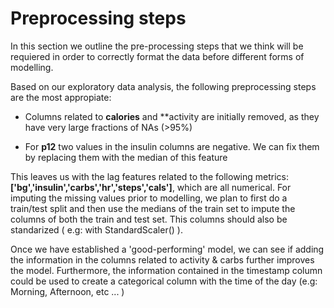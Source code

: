 # Preprocessing steps

In this section we outline the pre-processing steps that we think will be requiered in order to correctly format the data before different forms of modelling.

Based on our exploratory data analysis, the following preprocessing steps are the most appropiate:
* Columns related to **calories** and **activity are initially removed, as they have very large fractions of NAs (>95%)

* For **p12** two values in the insulin columns are negative. We can fix them by replacing them with the median of this feature

This leaves us with the lag features related to the following metrics: **['bg','insulin','carbs','hr','steps','cals']**, which are all numerical. For imputing the missing values prior to modelling, we plan to first do a train/test split and then use the medians of the train set to impute the columns of both the train and test set. This columns should also be standarized ( e.g: with StandardScaler() ).

Once we have established a 'good-performing' model, we can see if adding the information in the  columns related to activity & carbs further improves the model. Furthermore, the information contained in the timestamp column  could be used to create a categorical column with the time of the day (e.g: Morning, Afternoon, etc ... )